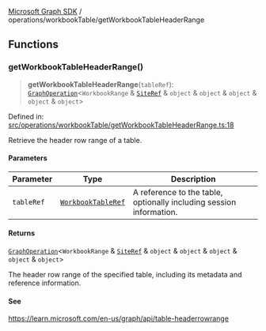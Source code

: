 [Microsoft Graph SDK](../../README.md) / operations/workbookTable/getWorkbookTableHeaderRange

## Functions

### getWorkbookTableHeaderRange()

> **getWorkbookTableHeaderRange**(`tableRef`): [`GraphOperation`](../../GraphOperation.md#graphoperation)\<`WorkbookRange` & [`SiteRef`](../../SiteRef.md#siteref) & `object` & `object` & `object` & `object` & `object`\>

Defined in: [src/operations/workbookTable/getWorkbookTableHeaderRange.ts:18](https://github.com/Future-Secure-AI/microsoft-graph/blob/main/src/operations/workbookTable/getWorkbookTableHeaderRange.ts#L18)

Retrieve the header row range of a table.

#### Parameters

| Parameter | Type | Description |
| ------ | ------ | ------ |
| `tableRef` | [`WorkbookTableRef`](../../WorkbookTableRef.md#workbooktableref) | A reference to the table, optionally including session information. |

#### Returns

[`GraphOperation`](../../GraphOperation.md#graphoperation)\<`WorkbookRange` & [`SiteRef`](../../SiteRef.md#siteref) & `object` & `object` & `object` & `object` & `object`\>

The header row range of the specified table, including its metadata and reference information.

#### See

https://learn.microsoft.com/en-us/graph/api/table-headerrowrange
